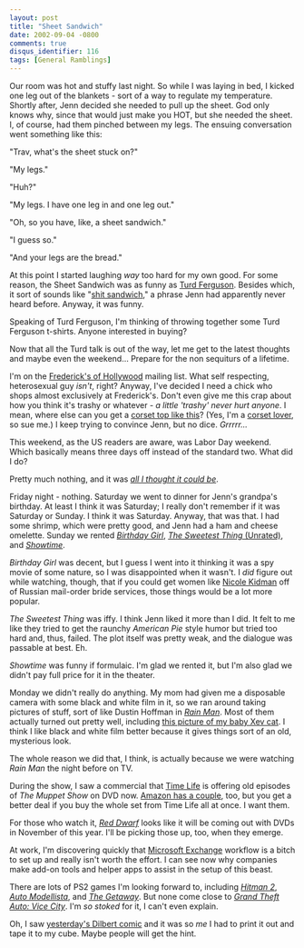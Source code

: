 ```yaml
---
layout: post
title: "Sheet Sandwich"
date: 2002-09-04 -0800
comments: true
disqus_identifier: 116
tags: [General Ramblings]
---
```

Our room was hot and stuffy last night. So while I was laying in bed, I
kicked one leg out of the blankets - sort of a way to regulate my
temperature. Shortly after, Jenn decided she needed to pull up the
sheet. God only knows why, since that would just make you HOT, but she
needed the sheet. I, of course, had them pinched between my legs. The
ensuing conversation went something like this:
 
 "Trav, what's the sheet stuck on?"
 
 "My legs."
 
 "Huh?"
 
 "My legs. I have one leg in and one leg out."
 
 "Oh, so you have, like, a sheet sandwich."
 
 "I guess so."
 
 "And your legs are the bread."
 
 At this point I started laughing *way* too hard for my own good. For
some reason, the Sheet Sandwich was as funny as [Turd
Ferguson](/archive/2002/08/27/turd-ferguson.aspx). Besides which, it
sort of sounds like "[shit
sandwich](http://www.capnasty.org/issues/5/2/37/)," a phrase Jenn had
apparently never heard before. Anyway, it was funny.
 
 Speaking of Turd Ferguson, I'm thinking of throwing together some Turd
Ferguson t-shirts. Anyone interested in buying?
 
 Now that all the Turd talk is out of the way, let me get to the latest
thoughts and maybe even the weekend... Prepare for the non sequiturs of
a lifetime.
 
 I'm on the [Frederick's of Hollywood](http://www.fredericks.com)
mailing list. What self respecting, heterosexual guy *isn't*, right?
Anyway, I've decided I need a chick who shops almost exclusively at
Frederick's. Don't even give me this crap about how you think it's
trashy or whatever - *a little 'trashy' never hurt anyone*. I mean,
where else can you get a [corset top like
this](http://www.fredericks.com/shopItemDetail.asp?deptID=1&classID=134&itemID=73964)?
(Yes, I'm a [corset
lover](http://www.fredericks.com/shopItemDetail.asp?deptID=7&classID=&itemID=50640),
so sue me.) I keep trying to convince Jenn, but no dice. *Grrrrr...*
 
 This weekend, as the US readers are aware, was Labor Day weekend. Which
basically means three days off instead of the standard two. What did I
do?
 
 Pretty much nothing, and it was *[all I thought it could
be](http://www.amazon.com/exec/obidos/ASIN/6305508550/mhsvortex)*.
 
 Friday night - nothing. Saturday we went to dinner for Jenn's grandpa's
birthday. At least I think it was Saturday; I really don't remember if
it was Saturday or Sunday. I think it was Saturday. Anyway, that was
that. I had some shrimp, which were pretty good, and Jenn had a ham and
cheese omelette. Sunday we rented [*Birthday
Girl*](http://www.amazon.com/exec/obidos/ASIN/B000067J3P/mhsvortex),
[*The Sweetest Thing*
(Unrated)](http://www.amazon.com/exec/obidos/ASIN/B000069HYG/mhsvortex),
and
[*Showtime*](http://www.amazon.com/exec/obidos/ASIN/B000069I1H/mhsvortex).
 
 *Birthday Girl* was decent, but I guess I went into it thinking it was
a spy movie of some nature, so I was disappointed when it wasn't. I
*did* figure out while watching, though, that if you could get women
like [Nicole Kidman](http://us.imdb.com/Name?Kidman,+Nicole) off of
Russian mail-order bride services, those things would be a lot more
popular.
 
 *The Sweetest Thing* was iffy. I think Jenn liked it more than I did.
It felt to me like they tried to get the raunchy *American Pie* style
humor but tried too hard and, thus, failed. The plot itself was pretty
weak, and the dialogue was passable at best. Eh.
 
 *Showtime* was funny if formulaic. I'm glad we rented it, but I'm also
glad we didn't pay full price for it in the theater.
 
 Monday we didn't really do anything. My mom had given me a disposable
camera with some black and white film in it, so we ran around taking
pictures of stuff, sort of like Dustin Hoffman in [*Rain
Man*](http://www.amazon.com/exec/obidos/ASIN/0792833260/mhsvortex). Most
of them actually turned out pretty well, including [this picture of my
baby Xev
cat](https://hyqi8g.dm2302.livefilestore.com/y2pdaBhfM_W2cP3_SWrQHcg5HK63ieYlUsSb5OPmNkbGOPtgmepLNtoDTvFW1b-17IJQX9iwT2XvithrvzJOXxTd02t9NscO0u716DIjivEJLY/20020904xevbw.jpg?psid=1).
I think I like black and white film better because it gives things sort
of an old, mysterious look.
 
 The whole reason we did that, I think, is actually because we were
watching *Rain Man* the night before on TV.
 
 During the show, I saw a commercial that [Time
Life](http://www.timelife.com) is offering old episodes of *The Muppet
Show* on DVD now. [Amazon has a
couple](http://www.amazon.com/exec/obidos/ASIN/B00006AUHU/mhsvortex),
too, but you get a better deal if you buy the whole set from Time Life
all at once. I want them.
 
 For those who watch it, [*Red Dwarf*](http://www.reddwarf.co.uk) looks
like it will be coming out with DVDs in November of this year. I'll be
picking those up, too, when they emerge.
 
 At work, I'm discovering quickly that [Microsoft
Exchange](http://www.microsoft.com/exchange) workflow is a bitch to set
up and really isn't worth the effort. I can see now why companies make
add-on tools and helper apps to assist in the setup of this beast.
 
 There are lots of PS2 games I'm looking forward to, including [*Hitman
2*](http://gamespot.com/gamespot/filters/products/0,11114,539985,00.html),
[*Auto
Modellista*](http://gamespot.com/gamespot/filters/products/0,11114,547928,00.html),
and [*The
Getaway*](http://gamespot.com/gamespot/filters/products/0,11114,914419,00.html).
But none come close to [*Grand Theft Auto: Vice
City*](http://www.rockstargames.com/vicecity). I'm *so stoked* for it, I
can't even explain.
 
 Oh, I saw [yesterday's Dilbert
comic](http://www.dilbert.com/comics/dilbert/archive/dilbert-20020903.html)
and it was so *me* I had to print it out and tape it to my cube. Maybe
people will get the hint.
